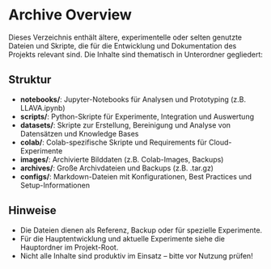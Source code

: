 # Archive Overview

Dieses Verzeichnis enthält ältere, experimentelle oder selten genutzte Dateien und Skripte, die für die Entwicklung und Dokumentation des Projekts relevant sind. Die Inhalte sind thematisch in Unterordner gegliedert:

## Struktur

- **notebooks/**: Jupyter-Notebooks für Analysen und Prototyping (z.B. LLAVA.ipynb)
- **scripts/**: Python-Skripte für Experimente, Integration und Auswertung
- **datasets/**: Skripte zur Erstellung, Bereinigung und Analyse von Datensätzen und Knowledge Bases
- **colab/**: Colab-spezifische Skripte und Requirements für Cloud-Experimente
- **images/**: Archivierte Bilddaten (z.B. Colab-Images, Backups)
- **archives/**: Große Archivdateien und Backups (z.B. .tar.gz)
- **configs/**: Markdown-Dateien mit Konfigurationen, Best Practices und Setup-Informationen

## Hinweise
- Die Dateien dienen als Referenz, Backup oder für spezielle Experimente.
- Für die Hauptentwicklung und aktuelle Experimente siehe die Hauptordner im Projekt-Root.
- Nicht alle Inhalte sind produktiv im Einsatz – bitte vor Nutzung prüfen! 